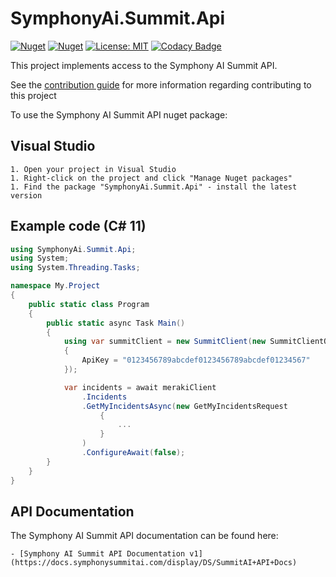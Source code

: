# SymphonyAi.Summit.Api

[![Nuget](https://img.shields.io/nuget/v/SymphonyAi.Summit.Api)](https://www.nuget.org/packages/SymphonyAi.Summit.Api/)
[![Nuget](https://img.shields.io/nuget/dt/SymphonyAi.Summit.Api)](https://www.nuget.org/packages/SymphonyAi.Summit.Api/)
[![License: MIT](https://img.shields.io/badge/License-MIT-yellow.svg)](https://opensource.org/licenses/MIT)
[![Codacy Badge](https://app.codacy.com/project/badge/Grade/962e948e6c054870ad95ebc6191cd144)](https://www.codacy.com/gh/panoramicdata/SymphonyAi.Summit.Api/dashboard?utm_source=github.com&amp;utm_medium=referral&amp;utm_content=panoramicdata/SymphonyAi.Summit.Api&amp;utm_campaign=Badge_Grade)

This project implements access to the Symphony AI Summit API.

See the [contribution guide](CONTRIBUTING.md) for more information regarding contributing to this project

To use the Symphony AI Summit API nuget package:

## Visual Studio

	1. Open your project in Visual Studio
	1. Right-click on the project and click "Manage Nuget packages"
	1. Find the package "SymphonyAi.Summit.Api" - install the latest version

## Example code (C# 11)

``` C#
using SymphonyAi.Summit.Api;
using System;
using System.Threading.Tasks;

namespace My.Project
{
	public static class Program
	{
		public static async Task Main()
		{
			using var summitClient = new SummitClient(new SummitClientOptions
			{
				ApiKey = "0123456789abcdef0123456789abcdef01234567"
			});

			var incidents = await merakiClient
				.Incidents
				.GetMyIncidentsAsync(new GetMyIncidentsRequest
					{
						...
					}
				)
				.ConfigureAwait(false);
		}
	}
}
```

## API Documentation

The Symphony AI Summit API documentation can be found here:

	- [Symphony AI Summit API Documentation v1](https://docs.symphonysummitai.com/display/DS/SummitAI+API+Docs)
